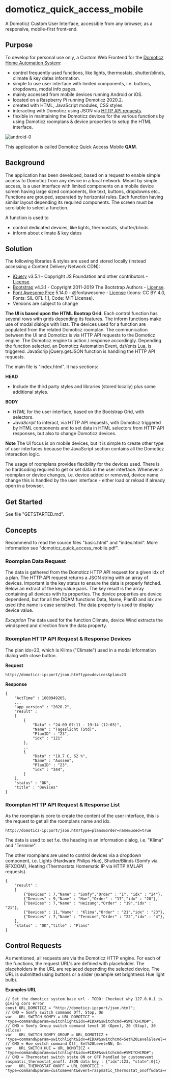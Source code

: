 # domoticz_quick_access_mobile
A Domoticz Custom User Interface, accessible from any browser, as a responsive, mobile-first front-end. 

## Purpose
To develop for personal use only, a Custom Web Frontend for the [Domoticz Home Automation System](https://domoticz.com/):
* control frequently used functions, like lights, thermostats, shutter/blinds, climate & key dates information.
* simple to use user interface with limited components, i.e. buttons, dropdowns, modal info pages.
* mainly accessed from mobile devices running Android or iOS.
* located on a Raspberry Pi running Domoticz 2020.2.
* created with HTML, JavaScript modules, CSS styles.
* interacting with Domoticz using JSON via [HTTP API requests](https://www.domoticz.com/wiki/Domoticz_API/JSON_URL%27s).
* flexible in maintaining the Domoticz devices for the various functions by using Domoticz roomplans & device properties to setup the HTML interface.

![android-0](https://user-images.githubusercontent.com/47274144/95470037-9a0ded80-0980-11eb-9877-340d5004e3fb.png)

This application is called Domoticz Quick Access Mobile **QAM**.

## Background
The application has been developed, based on a request to enable simple access to Domoticz from any device in a local network.
Meant by simple access, is a user interface with limited components on a mobile device screen having large sized components, like text, buttons, dropdowns etc..
Functions are grouped, separated by horizontal rules. Each function having similar layout depending its required components. The screen must be scrollable to select a function.

A function is used to 
* control dedicated devices, like lights, thermostats, shutter/blinds
* inform about climate & key dates

## Solution
The following libraries & styles are used and stored locally (instead accessing a Content Delivery Network CDN):
* [jQuery](https://jquery.com/) v3.5.1 - Copyright JS Foundation and other contributors - [License](http://jquery.org/license).
* [Bootstrap](https://getbootstrap.com/) v4.3.1 - Copyright 2011-2019 The Bootstrap Authors - [License](https://github.com/twbs/bootstrap/blob/master/LICENSE).
* [Font Awesome Free](https://fontawesome.com/) 5.14.0 - @fontawesome - [License](https://fontawesome.com/license/free) (Icons: CC BY 4.0, Fonts: SIL OFL 1.1, Code: MIT License).
* Versions are subject to change

**The UI is based upon the HTML Bootrap Grid.**
Each control function has several rows with grids depending its features. The inform functions make use of modal dialogs with lists.
The devices used for a function are populated from the related Domoticz roomplan.
The communication between the UI and Domoticz is via HTTP API requests to the Domoticz engine. The Domoticz engine to action / response accordingly.
Depending the function selected, an Domoticz Automation Event, dzVents Lua, is triggered.
JavaScrip jQuery.getJSON function is handling the HTTP API requests.

The main file is "index.html". It has sections:

**HEAD**
* Include the third party styles and libraries (stored locally) plus some additional styles.

**BODY**
* _HTML_ for the user interface, based on the Bootstrap Grid, with selectors.
* _JavaScript_ to interact, via HTTP API requests, with Domoticz triggered by HTML components and to set data in HTML selectors from HTTP API responses, but also to change Domoticz devices.

**Note**
The UI focus is on mobile devices, but it is simple to create other type of user interfaces because the JavaScript section contains all the Domoticz interaction logic.

The usage of roomplans provides flexibility for the devices used. There is no hardcoding required to get or set data in the user interface.
Whenever a roomplan or device changes, i.e. device added or removed, device name change this is handled by the user interface - either load or reload if already open in a browser.

## Get Started
See file "GETSTARTED.md".

## Concepts
Recommend to read the source files "basic.html" and "index.html".
More information see "domoticz_quick_access_mobile.pdf".

### Roomplan Data Request
The data is gathered from the Domoticz HTTP API request for a given idx of a plan.
The HTTP API request returns a JSON string with an array of devices.
Important is the key status to ensure the data is properly fetched.
Below an extract of the key:value pairs. The key result is the array containing all devices with its properties.
The device properties are device dependend, but for all the DQAM functions Data, Name, PlanID and idx are used (the name is case sensitive).
The data property is used to display device value.

_Exception_
The data used for the function Climate, device Wind extracts the windspeed and direction from the data property.

### Roomplan HTTP API Request & Response Devices
The plan idx=23, which is Klima ("Climate") used in a modal information dialog with close button.

**Request**
```
http://domoticz-ip:port/json.htm?type=devices&plan=23
```
**Response**
```
{
	"ActTime" : 1600949265,
	...
	"app_version" : "2020.2",
	"result" : 
	[
		{
			"Data" : "24-09 07:11 - 19:14 (12:03)",
			"Name" : "Tageslicht (Std)",
			"PlanID" : "23",
			"idx" : "121"
		},
		..
		{
			"Data" : "18.7 C, 62 %",
			"Name" : "Aussen",
			"PlanID" : "23",
			"idx" : "344",
		}
	],
	"status" : "OK",
	"title" : "Devices"
}
```

### Roomplan HTTP API Request & Response List
As the roomplan is core to create the content of the user interface, this is the request to get all the roomplans name and idx.
```
http://domoticz-ip:port/json.htm?type=plans&order=name&used=true
```
The data is used to set f.e. the heading in an information dialog, i.e. "Klima" and "Termine". 

The other roomplans are used to control devices via a dropdown component, i.e. 
Lights (Hardware Philips Hue), Shutter/Blinds (Somfy via RFXCOM), Heating (Thermostats Homematic IP via HTTP XMLAPI requests).
```
{
	"result" : 
	[
		{"Devices" : 7,"Name" : "Somfy","Order" : "1", "idx" : "24"},
		{"Devices" : 9,"Name" : "Hue","Order" : "17","idx" : "20"},
		{"Devices" : 7,"Name" : "Heizung","Order" : "19","idx" : "21"},
		{"Devices" : 11,"Name" : "Klima","Order" : "21","idx" : "23"},
		{"Devices" : 7,"Name" : "Termine","Order" : "22","idx" : "4"},
	],
	"status" : "OK","title" : "Plans"
}
```

## Control Requests
As mentioned, all requests are via the Domoticz HTTP engine.
For each of the functions, the request URL's are defined with placeholder.
The placeholders in the URL are replaced depending the selected device.
The URL is submitted using buttons or a slider (example set brightness Hue light bulb).

**Examples URL**
```
// Set the domoticz system base url - TODO: Checkout why 127.0.0.1 is giving cors error
const URL_DOMOTICZ = "http://domoticz-ip:port/json.htm?";
// CMD = Somfy switch command Off, Stop, On
var	  URL_SWITCH_SOMFY = URL_DOMOTICZ + "type=command&param=switchlight&idx=#IDX#&switchcmd=#SWITCHCMD#";
// CMD = Somfy Group switch command level 10 (Open), 20 (Stop), 30 (Close)
var	  URL_SWITCH_SOMFY_GROUP = URL_DOMOTICZ + "type=command&param=switchlight&idx=#IDX#&switchcmd=Set%20Level&level=#LEVEL#";
// CMD = Hue switch command Off, Set%20Level=NN, On
var	  URL_SWITCH_HUE = URL_DOMOTICZ + "type=command&param=switchlight&idx=#IDX#&switchcmd=#SWITCHCMD#";
// CMD = Thermostat switch state ON or OFF handled by customevent raspmatic_thermostat_onoff. JSON data key : {"idx":123, "state":0|1}
var	  URL_THERMOSTAT_ONOFF = URL_DOMOTICZ + "type=command&param=customevent&event=raspmatic_thermostat_onoff&data=#DATA#";
``` 
